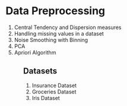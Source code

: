 # Data Preprocessing


<ol>
  <li>Central Tendency and Dispersion measures</li>
  <li>Handling missing values in a dataset</li>
  <li>Noise Smoothing with Binning</li>
  <li>PCA</li>
  <li>Apriori Algorithm</li>
<ol>
  
## Datasets
<ol>
  <li>Insurance Dataset</li>
  <li>Groceries Dataset</li>
  <li>Iris Dataset</li>
<ol>

